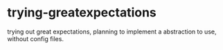 # trying-greatexpectations
trying out great expectations, planning to implement a abstraction to use, without config files.

